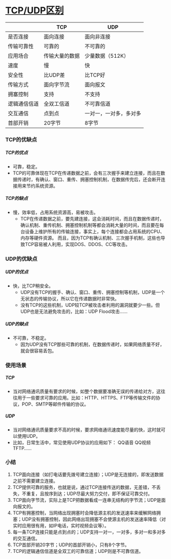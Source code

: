 # [TCP/UDP区别](http://www.cnblogs.com/xiaomayizoe/p/5258754.html)

|              | TCP            | UDP                    |
| ------------ | -------------- | ---------------------- |
| 是否连接     | 面向连接       | 面向非连接             |
| 传输可靠性   | 可靠的         | 不可靠的               |
| 应用场合     | 传输大量的数据 | 少量数据（512K）       |
| 速度         | 慢             | 快                     |
| 安全性       | 比UDP差        | 比TCP好                |
| 传输方式     | 面向字节流     | 面向报文               |
| 拥塞控制     | 支持           | 不支持                 |
| 逻辑通信信道 | 全双工信道     | 不可靠信道             |
| 交互通信     | 点到点         | 一对一，一对多，多对多 |
| 首部开销     | 20字节         | 8字节                  |

### TCP的优缺点

##### TCP的优点

-  可靠，稳定。
  - TCP的可靠体现在TCP在传递数据之前，会有三次握手来建立连接，而且在数据传递时，有确认、窗口、重传、拥塞控制机制，在数据传完后，还会断开连接用来节约系统资源。

#####  TCP的缺点

- 慢，效率低，占用系统资源高，易被攻击。
  - TCP在传递数据之前，要先建连接，这会消耗时间，而且在数据传递时，确认机制、重传机制、拥塞控制机制等都会消耗大量的时间，而且要在每台设备上维护所有的传输连接，事实上，每个连接都会占用系统的CPU、内存等硬件资源。 而且，因为TCP有确认机制、三次握手机制，这些也导致TCP容易被人利用，实现DOS、DDOS、CC等攻击。

### UDP的优缺点

##### UDP的优点

- 快，比TCP稍安全。
  - UDP没有TCP的握手、确认、窗口、重传、拥塞控制等机制，UDP是一个无状态的传输协议，所以它在传递数据时非常快。
  - 没有TCP的这些机制，UDP较TCP被攻击者利用的漏洞就要少一些。但UDP也是无法避免攻击的，比如：UDP Flood攻击……

##### UDP的缺点

- 不可靠，不稳定。
  - 因为UDP没有TCP那些可靠的机制，在数据传递时，如果网络质量不好，就会很容易丢包。 

### 使用场景

##### TCP

- 当对网络通讯质量有要求的时候，如整个数据要准确无误的传递给对方，这往往用于一些要求可靠的应用。比如：HTTP、HTTPS、FTP等传输文件的协议，POP、SMTP等邮件传输的协议。

##### UDP

- 当对网络通讯质量要求不高的时候，要求网络通讯速度能尽量的快，这时就可以使用UDP。 
- 比如，日常生活中，常见使用UDP协议的应用如下： QQ语音 QQ视频 TFTP……

### 小结

1. TCP面向连接（如打电话要先拨号建立连接）；UDP是无连接的，即发送数据之前不需要建立连接。
2. TCP提供可靠的服务，也就是说，通过TCP连接传送的数据，无差错，不丢失，不重复，且按序到达；UDP尽最大努力交付，即不保证可靠交付。
3. TCP面向字节流，实际上是TCP把数据看成一连串无结构的字节流；UDP是面向报文的。
4. TCP有拥塞控制，当网络出现拥塞时会降低源主机的发送速率来缓解网络拥塞；UDP没有拥塞控制，因此网络出现拥塞不会使源主机的发送速率降低（对实时应用很有用，如IP电话，实时视频会议等）。
5. 每一条TCP连接只能是点到点的；UDP支持一对一，一对多，多对一和多对多的交互通信。
6. TCP首部开销20字节；UDP的首部开销小，只有8个字节。
7. TCP的逻辑通信信道是全双工的可靠信道；UDP则是不可靠信道。



